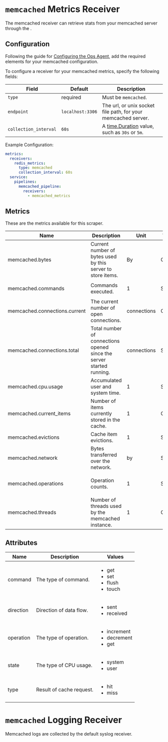 # `memcached` Metrics Receiver

The memcached receiver can retrieve stats from your memcached server through the . 


## Configuration

Following the guide for [Configuring the Ops Agent](https://cloud.google.com/stackdriver/docs/solutions/agents/ops-agent/configuration#file-location), add the required elements for your memcached configuration.

To configure a receiver for your memcached metrics, specify the following fields:

| Field                 | Default                   | Description |
| ---                   | ---                       | ---         |
| `type`                | required                  | Must be `memcached`. |
| `endpoint`            | `localhost:3306`          | The url, or unix socket file path, for your memcached server. |
| `collection_interval` | `60s`                     | A [time.Duration](https://pkg.go.dev/time#ParseDuration) value, such as `30s` or `5m`. |

Example Configuration:

```yaml
metrics:
  receivers:
    redis_metrics:
      type: memcached
      collection_interval: 60s
  service:
    pipelines:
      memcached_pipeline:
        receivers:
          - memcached_metrics
```


## Metrics

These are the metrics available for this scraper.

| Name | Description | Unit | Type | Attributes |
| ---- | ----------- | ---- | ---- | ---------- |
| memcached.bytes | Current number of bytes used by this server to store items. | By | Gauge | <ul> </ul> |
| memcached.commands | Commands executed. | 1 | Sum | <ul> <li>command</li> </ul> |
| memcached.connections.current | The current number of open connections. | connections | Gauge | <ul> </ul> |
| memcached.connections.total | Total number of connections opened since the server started running. | connections | Sum | <ul> </ul> |
| memcached.cpu.usage | Accumulated user and system time. | 1 | Sum | <ul> <li>state</li> </ul> |
| memcached.current_items | Number of items currently stored in the cache. | 1 | Gauge | <ul> </ul> |
| memcached.evictions | Cache item evictions. | 1 | Sum | <ul> </ul> |
| memcached.network | Bytes transferred over the network. | by | Sum | <ul> <li>direction</li> </ul> |
| memcached.operations | Operation counts. | 1 | Sum | <ul> <li>type</li> <li>operation</li> </ul> |
| memcached.threads | Number of threads used by the memcached instance. | 1 | Gauge | <ul> </ul> |

## Attributes

| Name | Description | Values |
| ---- | ----------- | ------ |
| command | The type of command. | <ul> <li>get</li> <li>set</li> <li>flush</li> <li>touch</li> </ul>
| direction | Direction of data flow. | <ul> <li>sent</li> <li>received</li> </ul>
| operation | The type of operation. | <ul> <li>increment</li> <li>decrement</li> <li>get</li> </ul> |
| state | The type of CPU usage. | <ul> <li>system</li> <li>user</li> </ul> |
| type | Result of cache request. | <ul> <li>hit</li> <li>miss</li> </ul> |

# `memcached` Logging Receiver

Memcached logs are collected by the default syslog receiver.